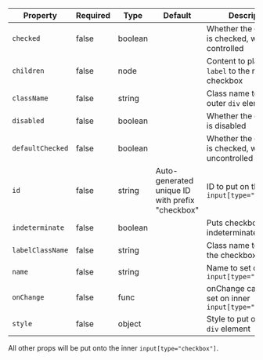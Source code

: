 Property         | Required | Type    | Default | Description
-----------------|----------|---------|---------|------------
`checked`        | false    | boolean |         | Whether the checkbox is checked, when controlled
`children`       | false    | node    |         | Content to place within `label` to the right of the checkbox
`className`      | false    | string  |         | Class name to put on outer `div` element
`disabled`       | false    | boolean |         | Whether the checkbox is disabled
`defaultChecked` | false    | boolean |         | Whether the checkbox is checked, when uncontrolled
`id`             | false    | string  | Auto-generated unique ID with prefix "checkbox" | ID to put on the inner `input[type="checkbox"]`
`indeterminate`  | false    | boolean |         | Puts checkbox into an indeterminate state
`labelClassName` | false    | string  |         | Class name to put on the checkbox label
`name`           | false    | string  |         | Name to set on inner `input[type="checkbox"]`
`onChange`       | false    | func    |         | onChange callback to set on inner `input[type="checkbox"]`
`style`          | false    | object  |         | Style to put on outer `div` element

All other props will be put onto the inner `input[type="checkbox"]`.